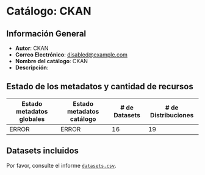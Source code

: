 
# Catálogo: CKAN

## Información General

- **Autor**: CKAN
- **Correo Electrónico**: disabled@example.com
- **Nombre del catálogo**: CKAN
- **Descripción**:

> 

## Estado de los metadatos y cantidad de recursos

Estado metadatos globales | Estado metadatos catálogo | # de Datasets | # de Distribuciones
--------------------------|---------------------------|---------------|--------------------
ERROR | ERROR | 16 | 19

## Datasets incluidos

Por favor, consulte el informe [`datasets.csv`](datasets.csv).
